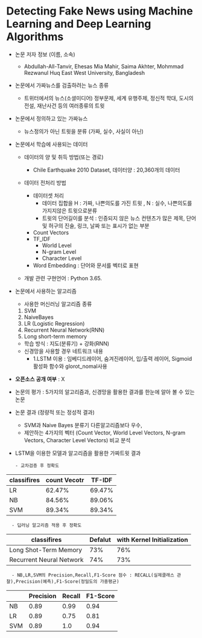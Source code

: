  # Detecting Fake News using Machine Learning and Deep Learning Algorithms
 
* 논문 저자 정보 (이름, 소속)
  - Abdullah-All-Tanvir, Ehesas Mia Mahir, Saima Akhter, Mohmmad Rezwanul Huq
   East West University, Bangladesh 
   
* 논문에서 가짜뉴스를 검출하려는 뉴스 종류
  - 트위터에서의 뉴스(소셜미디어)
   정부문제, 세계 유행주제, 정신적 학대, 도시의 전설, 재난사건 등의 여러종류의 트윗
 
* 논문에서 정의하고 있는 가짜뉴스
  - 뉴스정의가 아닌 트윗을 분류 (가짜, 실수, 사실이 아닌)
 
* 논문에서 학습에 사용되는 데이터
  - 데이터의 양 및 취득 방법(또는 경로)
    - Chile Earthquake 2010 Dataset, 데이터양 : 20,360개의 데이터
  - 데이터 전처리 방법
    - 데이터셋 처리
      - 데이터 집합을 H : 가짜, 나쁜의도를 가진 트윗 , N : 실수, 나쁜의도를 가지지않은 트윗으로분류
      - 트윗의 단어길이를 분석 : 인증되지 않은 뉴스 컨텐츠가 많은 제목, 단어 및 허구의 진술, 링크, 날짜 또는 표시가 없는 부분
    - Count Vectors
    - TF_IDF
      - World Level
      - N-gram Level
      - Character Level
    - Word Embedding : 단어와 문서를 벡터로 표현
   
  - 개발 관련 구현언어 : Python 3.65.
  
* 논문에서 사용하는 알고리즘  
  - 사용한 머신러닝 알고리즘 종류
   1. SVM
   2. NaiveBayes
   3. LR (Logistic Regression)
   4. Recurrent Neural Network(RNN)
   5. Long short-term memory
  - 학습 방식 : 지도(분류기) + 강화(RNN)
  - 신경망을 사용할 경우 네트워크 내용
     - 1.LSTM 이용 : 임베디드레이어, 숨겨진레이어, 입/출력 레이어, Sigmoid 활성화 함수와 glorot_nomal사용 
    
* **오픈소스 공개 여부** : X
* 논문의 평가 : 5가지의 알고리즘과, 신경망을 활용한 결과를 한눈에 알아 볼 수 있는 논문
* 논문 결과 (정량적 또는 정성적 결과)  
  - SVM과 Naive Bayes 분류기 다른알고리즘보다 우수, 
  - 제안하는 4가지의 벡터 (Count Vector, World Level Vectors, N-gram Vectors, Character Level Vectors) 비교 분석

* LSTM을 이용한 모델과 알고리즘을 활용한 가짜트윗 결과

      - 교차검증 후 정확도
  
|classifires|count Vecotr|TF-IDF|
|--|----------|---|
|LR|62.47%|69.47%|
|NB|84.56%|89.06%|
|SVM|89.34%|89.34%|

      - 딥러닝 알고리즘 적용 후 정확도
  
|classifires|Defalut|with Kernel Initialization|
|--|----------|---|
|Long Shot-Term Memory|73%|76%|
|Recurrent Neural Network|74%|73%|
  
      - NB,LR,SVM의 Precision,Recall,F1-Score 점수 : RECALL(실제클래스 관찰),Precision(예측),F1-Score(정밀도의 가중평균)

||Precision|Recall|F1-Score|
|--|--|----------|---|
|NB|0.89|0.99|0.94|
|LR|0.89|0.75|0.81|
|SVM|0.89|1.0|0.94|
